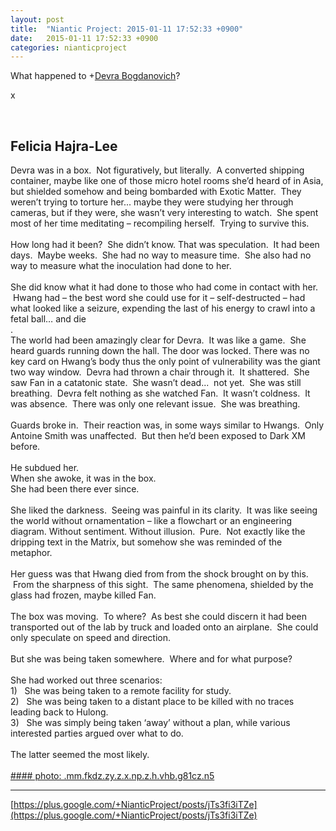 ```yaml
---
layout: post
title:  "Niantic Project: 2015-01-11 17:52:33 +0900"
date:   2015-01-11 17:52:33 +0900
categories: nianticproject
---
```

What happened to +[Devra Bogdanovich](https://plus.google.com/102598577258553073047 "")?

x <div class="shared"><br /><h2>Felicia Hajra-Lee</h2>Devra was in a box.  Not figuratively, but literally.  A converted shipping container, maybe like one of those micro hotel rooms she’d heard of in Asia, but shielded somehow and being bombarded with Exotic Matter.  They weren’t trying to torture her... maybe they were studying her through cameras, but if they were, she wasn’t very interesting to watch.  She spent most of her time meditating – recompiling herself.  Trying to survive this.<br /><br />How long had it been?  She didn’t know. That was speculation.  It had been days.  Maybe weeks.  She had no way to measure time.  She also had no way to measure what the inoculation had done to her.   <br /><br />She did know what it had done to those who had come in contact with her.  Hwang had – the best word she could use for it – self-destructed – had what looked like a seizure, expending the last of his energy to crawl into a fetal ball… and die<br />.  <br />The world had been amazingly clear for Devra.  It was like a game.  She heard guards running down the hall. The door was locked. There was no key card on Hwang’s body thus the only point of vulnerability was the giant two way window.  Devra had thrown a chair through it.  It shattered.  She saw Fan in a catatonic state.  She wasn’t dead...  not yet.  She was still breathing.  Devra felt nothing as she watched Fan.  It wasn’t coldness.  It was absence.  There was only one relevant issue.  She was breathing.   <br /><br />Guards broke in.  Their reaction was, in some ways similar to Hwangs.  Only Antoine Smith was unaffected.  But then he’d been exposed to Dark XM before.<br /><br />He subdued her. <br />When she awoke, it was in the box.<br />She had been there ever since.<br /><br />She liked the darkness.  Seeing was painful in its clarity.  It was like seeing the world without ornamentation – like a flowchart or an engineering diagram. Without sentiment. Without illusion.  Pure.  Not exactly like the dripping text in the Matrix, but somehow she was reminded of the metaphor.<br /><br />Her guess was that Hwang died from from the shock brought on by this.  From the sharpness of this sight.  The same phenomena, shielded by the glass had frozen, maybe killed Fan.<br /><br />The box was moving.  To where?  As best she could discern it had been transported out of the lab by truck and loaded onto an airplane.  She could only speculate on speed and direction.<br /><br />But she was being taken somewhere.  Where and for what purpose?<br /><br />She had worked out three scenarios:<br />1)   She was being taken to a remote facility for study.<br />2)   She was being taken to a distant place to be killed with no traces leading back to Hulong.<br />3)   She was simply being taken ‘away’ without a plan, while various interested parties argued over what to do.<br /><br />The latter seemed the most likely. <br /><br /></div>
[#### photo: .mm.fkdz.zy.z.x.np.z.h.vhb.g81cz.n5](https://lh3.googleusercontent.com/-abaSwGVUrlY/VLI4zYFjbfI/AAAAAAAAANc/hcRm9CaHlbs/w800-h800/Darkness.jpg "")
- - -
[https://plus.google.com/+NianticProject/posts/jTs3fi3iTZe](https://plus.google.com/+NianticProject/posts/jTs3fi3iTZe)
